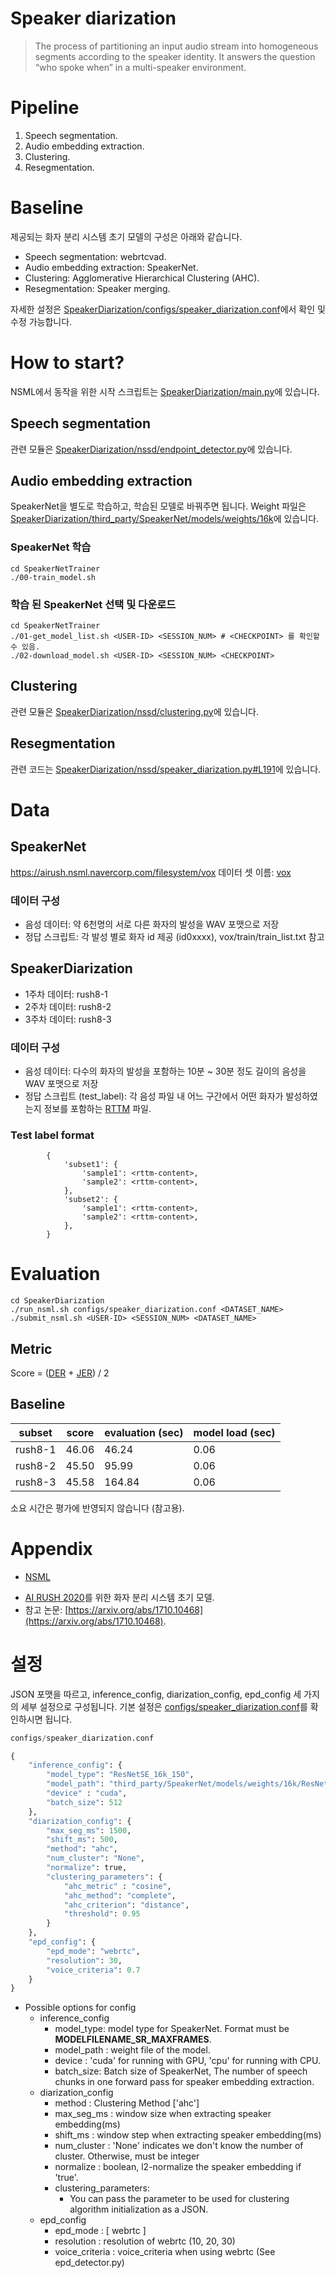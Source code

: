 # Speaker diarization

> The process of partitioning an input audio stream into homogeneous segments according to the speaker identity. 
> It answers the question “who spoke when” in a multi-speaker environment. 

# Pipeline
1. Speech segmentation.
2. Audio embedding extraction.
3. Clustering.
4. Resegmentation.

# Baseline

제공되는 화자 분리 시스템 초기 모델의 구성은 아래와 같습니다.
* Speech segmentation: webrtcvad.
* Audio embedding extraction: SpeakerNet.
* Clustering: Agglomerative Hierarchical Clustering (AHC).
* Resegmentation: Speaker merging.

자세한 설정은 [SpeakerDiarization/configs/speaker_diarization.conf](SpeakerDiarization/configs/speaker_diarization.conf)에서 확인 및 수정 가능합니다.

# How to start?
NSML에서 동작을 위한 시작 스크립트는 [SpeakerDiarization/main.py](SpeakerDiarization/main.py)에 있습니다.

## Speech segmentation
관련 모듈은 [SpeakerDiarization/nssd/endpoint_detector.py](SpeakerDiarization/nssd/endpoint_detector.py)에 있습니다.

## Audio embedding extraction
SpeakerNet을 별도로 학습하고, 학습된 모델로 바꿔주면 됩니다. 
Weight 파일은 [SpeakerDiarization/third_party/SpeakerNet/models/weights/16k](SpeakerDiarization/third_party/SpeakerNet/models/weights/16k)에 있습니다.

### SpeakerNet 학습
```
cd SpeakerNetTrainer
./00-train_model.sh
```

### 학습 된 SpeakerNet 선택 및 다운로드
```
cd SpeakerNetTrainer
./01-get_model_list.sh <USER-ID> <SESSION_NUM> # <CHECKPOINT> 를 확인할 수 있음.
./02-download_model.sh <USER-ID> <SESSION_NUM> <CHECKPOINT>
```

## Clustering
관련 모듈은 [SpeakerDiarization/nssd/clustering.py](SpeakerDiarization/nssd/clustering.py)에 있습니다.

## Resegmentation
관련 코드는 [SpeakerDiarization/nssd/speaker_diarization.py#L191](https://oss.navercorp.com/NSASR3/AIRUSH2020_Baseline/blob/master/SpeakerDiarization/nssd/speaker_diarization.py#L191)에 있습니다.

# Data
## SpeakerNet
https://airush.nsml.navercorp.com/filesystem/vox
데이터 셋 이름: [vox](http://www.robots.ox.ac.uk/~vgg/data/voxceleb/)
### 데이터 구성
* 음성 데이터: 약 6천명의 서로 다른 화자의 발성을 WAV 포맷으로 저장 
* 정답 스크립트: 각 발성 별로 화자 id 제공 (id0xxxx), vox/train/train_list.txt 참고

## SpeakerDiarization
* 1주차 데이터: rush8-1
* 2주차 데이터: rush8-2
* 3주차 데이터: rush8-3

### 데이터 구성
* 음성 데이터: 다수의 화자의 발성을 포함하는 10분 ~ 30분 정도 길이의 음성을 WAV 포맷으로 저장
* 정답 스크립트 (test_label): 각 음성 파일 내 어느 구간에서 어떤 화자가 발성하였는지 정보를 포함하는 [RTTM](https://github.com/nryant/dscore#rttm) 파일.

### Test label format
```
        {
            'subset1': {
                'sample1': <rttm-content>,
                'sample2': <rttm-content>,
            },
            'subset2': {
                'sample1': <rttm-content>,
                'sample2': <rttm-content>,
            },
        }
```

# Evaluation
```
cd SpeakerDiarization
./run_nsml.sh configs/speaker_diarization.conf <DATASET_NAME>
./submit_nsml.sh <USER-ID> <SESSION_NUM> <DATASET_NAME>
```

## Metric
Score = ([DER](https://github.com/nryant/dscore#diarization-error-rate) + [JER](https://github.com/nryant/dscore#jaccard-error-rate)) / 2

## Baseline
subset | score | evaluation (sec) | model load (sec)
-- | -- | -- | -- 
rush8-1  | 46.06 | 46.24 | 0.06 
rush8-2 | 45.50 | 95.99 | 0.06 
rush8-3 | 45.58 | 164.84 | 0.06 

소요 시간은 평가에 반영되지 않습니다 (참고용). 

# Appendix
* [NSML](https://n-clair.github.io/ai-docs/_build/html/ko_KR/index.html)
- [AI RUSH 2020](https://campaign.naver.com/airush)를 위한 화자 분리 시스템 초기 모델.
- 참고 논문: [https://arxiv.org/abs/1710.10468](https://arxiv.org/abs/1710.10468).


# 설정
JSON 포맷을 따르고, inference_config, diarization_config, epd_config 세 가지의 세부 설정으로 구성됩니다.
기본 설정은 [configs/speaker_diarization.conf](configs/speaker_diarization.conf)를 확인하시면 됩니다.
```python
configs/speaker_diarization.conf

{
    "inference_config": {
        "model_type": "ResNetSE_16k_150",
        "model_path": "third_party/SpeakerNet/models/weights/16k/ResNetSE_16k_150.model",
        "device" : "cuda",
        "batch_size": 512
    },
    "diarization_config": {
        "max_seg_ms": 1500,
        "shift_ms": 500,
        "method": "ahc",
        "num_cluster": "None",
        "normalize": true,
        "clustering_parameters": {
            "ahc_metric" : "cosine",
            "ahc_method": "complete",
            "ahc_criterion": "distance",
            "threshold": 0.95
        }
    },
    "epd_config": {
        "epd_mode": "webrtc",
        "resolution": 30,
        "voice_criteria": 0.7
    }
} 
```

- Possible options for config
	- inference_config
		- model_type: model type for SpeakerNet. Format must be **MODELFILENAME_SR_MAXFRAMES**.
		- model_path : weight file of the model.
        - device : 'cuda' for running with GPU, 'cpu' for running with CPU.
        - batch_size: Batch size of SpeakerNet, The number of speech chunks in one forward pass for speaker embedding extraction.
	- diarization_config
		- method : Clustering Method ['ahc']
		- max_seg_ms : window size when extracting speaker embedding(ms)
		- shift_ms : window step when extracting speaker embedding(ms)
		- num_cluster : 'None' indicates we don't know the number of cluster. Otherwise, must be integer
        - normalize : boolean, l2-normalize the speaker embedding if 'true'.
        - clustering_parameters:
            - You can pass the parameter to be used for clustering algorithm initialization as a JSON.
	- epd_config
		- epd_mode : [ webrtc ]
		- resolution : resolution of webrtc (10, 20, 30)
		- voice_criteria : voice_criteria when using webrtc (See epd_detector.py)